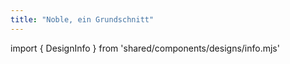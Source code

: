 ```yaml
---
title: "Noble, ein Grundschnitt"
---
```


import { DesignInfo } from 'shared/components/designs/info.mjs'

<DesignInfo design='noble' docs />

